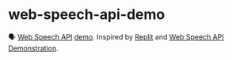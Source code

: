 # web-speech-api-demo

:speaking_head: [Web Speech API](https://developer.mozilla.org/docs/Web/API/Web_Speech_API/Using_the_Web_Speech_API) [demo](https://remarkabl.org/web-speech-api-demo). Inspired by [Replit](https://replit.com/@remarkablemark/Web-Speech-API-Demo#index.html) and [Web Speech API Demonstration](https://www.google.com/intl/en/chrome/demos/speech.html).
